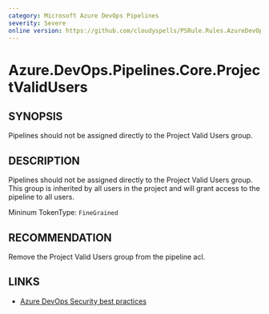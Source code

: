 ```yaml
---
category: Microsoft Azure DevOps Pipelines
severity: Severe
online version: https://github.com/cloudyspells/PSRule.Rules.AzureDevOps/blob/main/src/PSRule.Rules.AzureDevOps/en/Azure.DevOps.Pipelines.Core.ProjectValidUsers.md
---
```


# Azure.DevOps.Pipelines.Core.ProjectValidUsers

## SYNOPSIS

Pipelines should not be assigned directly to the Project Valid Users
group.

## DESCRIPTION

Pipelines should not be assigned directly to the Project Valid Users
group. This group is inherited by all users in the project and will grant
access to the pipeline to all users.

Mininum TokenType: `FineGrained`

## RECOMMENDATION

Remove the Project Valid Users group from the pipeline acl.

## LINKS

- [Azure DevOps Security best practices](https://learn.microsoft.com/en-us/azure/devops/organizations/security/security-best-practices?view=azure-devops#scoped-permissions)
